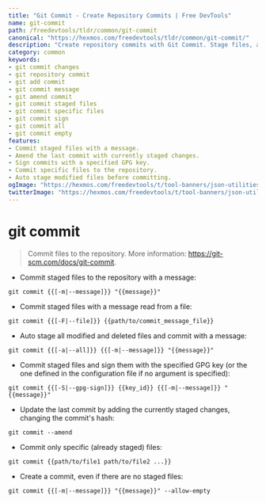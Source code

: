 ```yaml
---
title: "Git Commit - Create Repository Commits | Free DevTools"
name: git-commit
path: /freedevtools/tldr/common/git-commit
canonical: "https://hexmos.com/freedevtools/tldr/common/git-commit/"
description: "Create repository commits with Git Commit. Stage files, add messages, and amend commits for efficient version control. Free online tool, no registration required."
category: common
keywords:
- git commit changes
- git repository commit
- git add commit
- git commit message
- git amend commit
- git commit staged files
- git commit specific files
- git commit sign
- git commit all
- git commit empty
features:
- Commit staged files with a message.
- Amend the last commit with currently staged changes.
- Sign commits with a specified GPG key.
- Commit specific files to the repository.
- Auto stage modified files before committing.
ogImage: "https://hexmos.com/freedevtools/t/tool-banners/json-utilities-banner.png"
twitterImage: "https://hexmos.com/freedevtools/t/tool-banners/json-utilities-banner.png"
---
```


# git commit

> Commit files to the repository.
> More information: <https://git-scm.com/docs/git-commit>.

- Commit staged files to the repository with a message:

`git commit {{[-m|--message]}} "{{message}}"`

- Commit staged files with a message read from a file:

`git commit {{[-F|--file]}} {{path/to/commit_message_file}}`

- Auto stage all modified and deleted files and commit with a message:

`git commit {{[-a|--all]}} {{[-m|--message]}} "{{message}}"`

- Commit staged files and sign them with the specified GPG key (or the one defined in the configuration file if no argument is specified):

`git commit {{[-S|--gpg-sign]}} {{key_id}} {{[-m|--message]}} "{{message}}"`

- Update the last commit by adding the currently staged changes, changing the commit's hash:

`git commit --amend`

- Commit only specific (already staged) files:

`git commit {{path/to/file1 path/to/file2 ...}}`

- Create a commit, even if there are no staged files:

`git commit {{[-m|--message]}} "{{message}}" --allow-empty`
